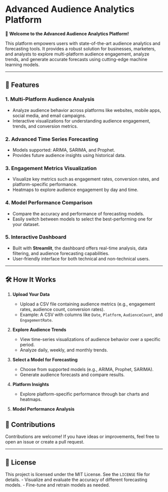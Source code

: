Advanced Audience Analytics Platform
====================================

👋 **Welcome to the Advanced Audience Analytics Platform!**

This platform empowers users with state-of-the-art audience analytics and forecasting tools. It provides a robust solution for businesses, marketers, and analysts to explore multi-platform audience engagement, analyze trends, and generate accurate forecasts using cutting-edge machine learning models.

* * * * *

🚀 Features
-----------

### 1\. **Multi-Platform Audience Analysis**

-   Analyze audience behavior across platforms like websites, mobile apps, social media, and email campaigns.
-   Interactive visualizations for understanding audience engagement, trends, and conversion metrics.

### 2\. **Advanced Time Series Forecasting**

-   Models supported: ARIMA, SARIMA, and Prophet.
-   Provides future audience insights using historical data.

### 3\. **Engagement Metrics Visualization**

-   Visualize key metrics such as engagement rates, conversion rates, and platform-specific performance.
-   Heatmaps to explore audience engagement by day and time.

### 4\. **Model Performance Comparison**

-   Compare the accuracy and performance of forecasting models.
-   Easily switch between models to select the best-performing one for your dataset.

### 5\. **Interactive Dashboard**

-   Built with **Streamlit**, the dashboard offers real-time analysis, data filtering, and audience forecasting capabilities.
-   User-friendly interface for both technical and non-technical users.

* * * * *

🛠️ How It Works
----------------

1.  **Upload Your Data**

    -   Upload a CSV file containing audience metrics (e.g., engagement rates, audience count, conversion rates).
    -   Example: A CSV with columns like `Date`, `Platform`, `AudienceCount`, and `EngagementRate`.
2.  **Explore Audience Trends**

    -   View time-series visualizations of audience behavior over a specific period.
    -   Analyze daily, weekly, and monthly trends.
3.  **Select a Model for Forecasting**

    -   Choose from supported models (e.g., ARIMA, Prophet, SARIMA).
    -   Generate audience forecasts and compare results.
4.  **Platform Insights**

    -   Explore platform-specific performance through bar charts and heatmaps.
5.  **Model Performance Analysis**



🤝 Contributions
----------------

Contributions are welcome! If you have ideas or improvements, feel free to open an issue or create a pull request.

* * * * *

📄 License
----------

This project is licensed under the MIT License. See the `LICENSE` file for details.
    -   Visualize and evaluate the accuracy of different forecasting models.
    -   Fine-tune and retrain models as needed.

